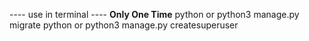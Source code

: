 ---- use in terminal ----
**Only One Time** 
python or python3 manage.py migrate
python or python3 manage.py createsuperuser
